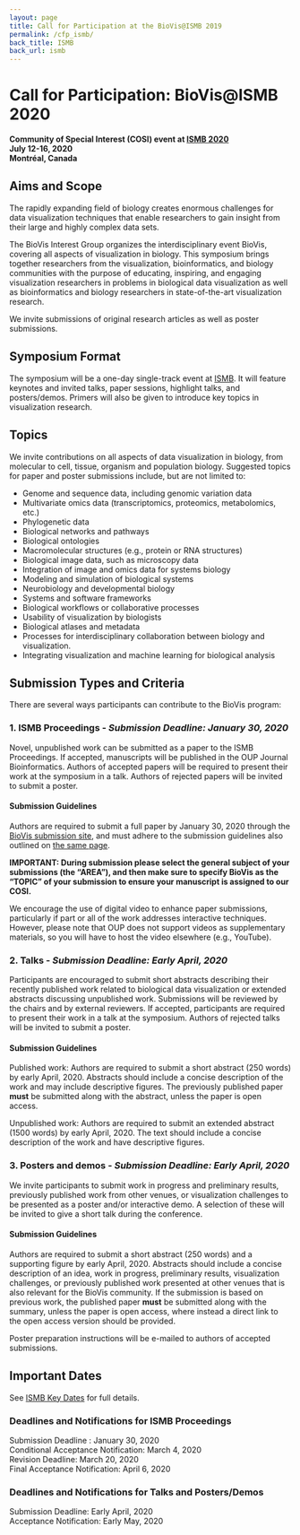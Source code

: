 ```yaml
---
layout: page
title: Call for Participation at the BioVis@ISMB 2019
permalink: /cfp_ismb/
back_title: ISMB
back_url: ismb
---
```


# Call for Participation: BioVis@ISMB 2020
**Community of Special Interest (COSI) event at [ISMB 2020](https://www.iscb.org/ismb2020https://www.iscb.org/ismb2020)**  
**July 12-16, 2020**  
**Montréal, Canada**


## Aims and Scope

The rapidly expanding field of biology creates enormous challenges for data visualization techniques that enable researchers to gain insight from their large and highly complex data sets.

The BioVis Interest Group organizes the interdisciplinary event BioVis, covering all aspects of visualization in biology. This symposium brings together researchers from the visualization, bioinformatics, and biology communities with the purpose of educating, inspiring, and engaging visualization researchers in problems in biological data visualization as well as bioinformatics and biology researchers in state-of-the-art visualization research.

We invite submissions of original research articles as well as poster submissions.

## Symposium Format

The symposium will be a one-day single-track event at [ISMB](https://www.iscb.org/ismb2020). It will feature keynotes and invited talks, paper sessions, highlight talks, and posters/demos. Primers will also be given to introduce key topics in visualization research.  

## Topics

We invite contributions on all aspects of data visualization in biology, from molecular to cell, tissue, organism and population biology. Suggested topics for paper and poster submissions include, but are not limited to:

 * Genome and sequence data, including genomic variation data
 * Multivariate omics data (transcriptomics, proteomics, metabolomics, etc.)
 * Phylogenetic data
 * Biological networks and pathways
 * Biological ontologies
 * Macromolecular structures (e.g., protein or RNA structures)
 * Biological image data, such as microscopy data
 * Integration of image and omics data for systems biology
 * Modeling and simulation of biological systems
 * Neurobiology and developmental biology
 * Systems and software frameworks
 * Biological workflows or collaborative processes
 * Usability of visualization by biologists
 * Biological atlases and metadata
 * Processes for interdisciplinary collaboration between biology and visualization.
 * Integrating visualization and machine learning for biological analysis

## Submission Types and Criteria

There are several ways participants can contribute to the BioVis program:

### 1. ISMB Proceedings - *Submission Deadline: January 30, 2020*

Novel, unpublished work can be submitted as a paper to the ISMB Proceedings. If accepted, manuscripts will be published in the OUP Journal Bioinformatics. Authors of accepted papers will be required to present their work at the symposium in a talk. Authors of rejected papers will be invited to submit a poster. 

#### Submission Guidelines

Authors are required to submit a full paper by January 30, 2020 through the [BioVis submission site](https://www.iscb.org/ismb2020-submit/proceedings), and must adhere to the submission guidelines also outlined on [the same page](https://www.iscb.org/ismb2020-submit/proceedings).

**IMPORTANT: During submission please select the general subject of your submissions (the “AREA”), and then make sure to specify BioVis as the “TOPIC” of your submission to ensure your manuscript is assigned to our COSI.**

We encourage the use of digital video to enhance paper submissions, particularly if part or all of the work addresses interactive techniques. However, please note that OUP does not support videos as supplementary materials, so you will have to host the video elsewhere (e.g., YouTube).



### 2. Talks - *Submission Deadline: Early April, 2020*

Participants are encouraged to submit short abstracts describing their recently published work related to biological data visualization or extended abstracts discussing unpublished work.  Submissions will be reviewed by the chairs and by external reviewers. If accepted, participants are required to present their work in a talk at the symposium. Authors of rejected talks will be invited to submit a poster.

#### Submission Guidelines

Published work: Authors are required to submit a short abstract (250 words) by early April, 2020. Abstracts should include a concise description of the work and may include descriptive figures. The previously published paper **must** be submitted along with the abstract, unless the paper is open access.

Unpublished work: Authors are required to submit an extended abstract (1500 words) by early April, 2020.  The text should include a concise description of the work and have descriptive figures. 

### 3. Posters and demos - *Submission Deadline: Early April, 2020*

We invite participants to submit work in progress and preliminary results, previously published work from other venues, or visualization challenges to be presented as a poster and/or interactive demo. A selection of these will be invited to give a short talk during the conference.

#### Submission Guidelines

Authors are required to submit a short abstract (250 words) and a supporting figure by early April, 2020.  Abstracts should include a concise description of an idea, work in progress, preliminary results, visualization challenges, or previously published work presented at other venues that is also relevant for the BioVis community. If the submission is based on previous work, the published paper **must** be submitted along with the summary, unless the paper is open access, where instead a direct link to the open access version should be provided.

Poster preparation instructions will be e-mailed to authors of accepted submissions.


## Important Dates

See [ISMB Key Dates](http://www.iscb.org/ismb2020-keydates) for full details.

### Deadlines and Notifications for ISMB Proceedings

Submission Deadline : January 30, 2020  
Conditional Acceptance Notification: March 4, 2020  
Revision Deadline: March 20, 2020  
Final Acceptance Notification: April 6, 2020  

### Deadlines and Notifications for Talks and Posters/Demos

Submission Deadline: Early April, 2020  
Acceptance Notification: Early May, 2020

